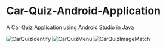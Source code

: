 # Car-Quiz-Android-Application
A Car Quiz Application using Android Studio in Java

![CarQuizIdentify](https://user-images.githubusercontent.com/66962321/183144891-438c953a-0e12-4a14-8b7f-fe7af5c8582d.png)
![CarQuizMenu](https://user-images.githubusercontent.com/66962321/183144893-608764e5-d657-45df-bdc7-63e26faeec98.png)
![CarQuizImageMatch](https://user-images.githubusercontent.com/66962321/183144896-bbb4c3a0-9f1d-4079-9ad8-f0b6fa18c760.png)
